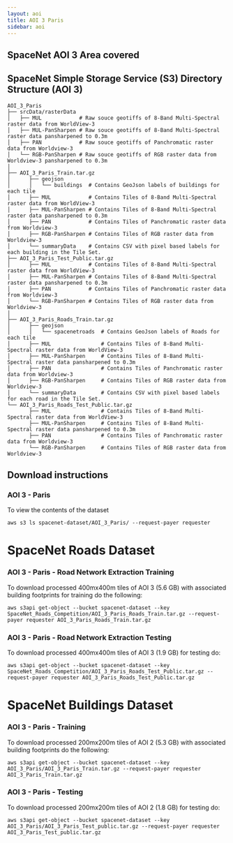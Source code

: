```yaml
---
layout: aoi
title: AOI 3 Paris
sidebar: aoi
---
```

## SpaceNet AOI 3 Area covered
<script src="https://embed.github.com/view/geojson/SpaceNetChallenge/utilities/spacenetV3/spacenetutilities/datasets/AOI_3_Paris/AOI_3_Paris_SrcTindexex.geojson"></script>


## SpaceNet Simple Storage Service (S3) Directory Structure (AOI 3)
```
AOI_3_Paris
├── srcData/rasterData
│   ├── MUL            # Raw souce geotiffs of 8-Band Multi-Spectral raster data from WorldView-3
│   ├── MUL-PanSharpen # Raw souce geotiffs of 8-Band Multi-Spectral raster data pansharpened to 0.3m
│   ├── PAN            # Raw souce geotiffs of Panchromatic raster data from Worldview-3
│   └── RGB-PanSharpen # Raw souce geotiffs of RGB raster data from Worldview-3 pansharpened to 0.3m
│      
├── AOI_3_Paris_Train.tar.gz
│      ├── geojson
│      │   └── buildings  # Contains GeoJson labels of buildings for each tile
│      ├── MUL            # Contains Tiles of 8-Band Multi-Spectral raster data from WorldView-3
│      ├── MUL-PanSharpen # Contains Tiles of 8-Band Multi-Spectral raster data pansharpened to 0.3m
│      ├── PAN            # Contains Tiles of Panchromatic raster data from Worldview-3
│      ├── RGB-PanSharpen # Contains Tiles of RGB raster data from Worldview-3
│      └── summaryData    # Contains CSV with pixel based labels for each building in the Tile Set.
├── AOI_3_Paris_Test_Public.tar.gz
│      ├── MUL            # Contains Tiles of 8-Band Multi-Spectral raster data from WorldView-3
│      ├── MUL-PanSharpen # Contains Tiles of 8-Band Multi-Spectral raster data pansharpened to 0.3m
│      ├── PAN            # Contains Tiles of Panchromatic raster data from Worldview-3
│      └── RGB-PanSharpen # Contains Tiles of RGB raster data from Worldview-3
│
├── AOI_3_Paris_Roads_Train.tar.gz
│      ├── geojson
│      │   └── spacenetroads  # Contains GeoJson labels of Roads for each tile
│      ├── MUL                # Contains Tiles of 8-Band Multi-Spectral raster data from WorldView-3
│      ├── MUL-PanSharpen     # Contains Tiles of 8-Band Multi-Spectral raster data pansharpened to 0.3m
│      ├── PAN                # Contains Tiles of Panchromatic raster data from Worldview-3
│      ├── RGB-PanSharpen     # Contains Tiles of RGB raster data from Worldview-3
│      └── summaryData        # Contains CSV with pixel based labels for each road in the Tile Set.
└── AOI_3_Paris_Roads_Test_Public.tar.gz
       ├── MUL                # Contains Tiles of 8-Band Multi-Spectral raster data from WorldView-3
       ├── MUL-PanSharpen     # Contains Tiles of 8-Band Multi-Spectral raster data pansharpened to 0.3m
       ├── PAN                # Contains Tiles of Panchromatic raster data from Worldview-3
       └── RGB-PanSharpen     # Contains Tiles of RGB raster data from Worldview-3   
```
## Download instructions

### AOI 3 - Paris
To view the contents of the dataset
```commandline
aws s3 ls spacenet-dataset/AOI_3_Paris/ --request-payer requester
```

# SpaceNet Roads Dataset
### AOI 3 - Paris -  Road Network Extraction Training
To download processed 400mx400m tiles of AOI 3 (5.6 GB) with associated building footprints for training do the following:
```
aws s3api get-object --bucket spacenet-dataset --key SpaceNet_Roads_Competition/AOI_3_Paris_Roads_Train.tar.gz --request-payer requester AOI_3_Paris_Roads_Train.tar.gz
```
### AOI 3 - Paris - Road Network Extraction  Testing
To download processed 400mx400m tiles of AOI 3 (1.9 GB) for testing do:
```
aws s3api get-object --bucket spacenet-dataset --key SpaceNet_Roads_Competition/AOI_3_Paris_Roads_Test_Public.tar.gz --request-payer requester AOI_3_Paris_Roads_Test_Public.tar.gz
```


# SpaceNet Buildings Dataset
### AOI 3 - Paris - Training
To download processed 200mx200m tiles of AOI 2 (5.3 GB) with associated building footprints do the following:
```
aws s3api get-object --bucket spacenet-dataset --key AOI_3_Paris/AOI_3_Paris_Train.tar.gz --request-payer requester AOI_3_Paris_Train.tar.gz
```

### AOI 3 - Paris - Testing
To download processed 200mx200m tiles of AOI 2 (1.8 GB) for testing do:
```
aws s3api get-object --bucket spacenet-dataset --key AOI_3_Paris/AOI_3_Paris_Test_public.tar.gz --request-payer requester AOI_3_Paris_Test_public.tar.gz
```